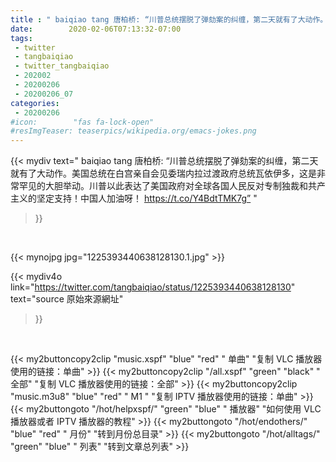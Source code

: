 ```yaml
---
title : " baiqiao tang 唐柏桥: “川普总统摆脱了弹劾案的纠缠，第二天就有了大动作。美国总统在白宫亲自会见委瑞内拉过渡政府总统瓦依伊多，这是非常罕见的大胆举动。川普以此表达了美国政府对全球各国人民反对专制独裁和共产主义的坚定支持！中国人加油呀！ https://t.co/Y4BdtTMK7g”  "
date:        2020-02-06T07:13:32-07:00
tags:
 - twitter
 - tangbaiqiao
 - twitter_tangbaiqiao
 - 202002
 - 20200206
 - 20200206_07
categories:
 - 20200206
#icon:        "fas fa-lock-open"
#resImgTeaser: teaserpics/wikipedia.org/emacs-jokes.png
---
```


{{< mydiv text=" baiqiao tang 唐柏桥: “川普总统摆脱了弹劾案的纠缠，第二天就有了大动作。美国总统在白宫亲自会见委瑞内拉过渡政府总统瓦依伊多，这是非常罕见的大胆举动。川普以此表达了美国政府对全球各国人民反对专制独裁和共产主义的坚定支持！中国人加油呀！ https://t.co/Y4BdtTMK7g”  "
>}}
<br>


 {{< mynojpg jpg="1225393440638128130.1.jpg" >}}<br> 



{{< mydiv4o link="https://twitter.com/tangbaiqiao/status/1225393440638128130"
text="source 原始來源網址"
>}}


<br>





{{< my2buttoncopy2clip "music.xspf"        "blue"   "red"    " 单曲"  "复制 VLC 播放器使用的链接：单曲" >}} {{< my2buttoncopy2clip "/all.xspf"         "green"  "black"  " 全部"  "复制 VLC 播放器使用的链接：全部" >}} {{< my2buttoncopy2clip "music.m3u8"        "blue"   "red"    " M1 "    "复制 IPTV 播放器使用的链接：单曲" >}} {{< my2buttongoto      "/hot/helpxspf/"    "green"  "blue"   " 播放器" "如何使用 VLC 播放器或者 IPTV 播放器的教程" >}} {{< my2buttongoto      "/hot/endothers/"   "blue"   "red"    " 月份"   "转到月份总目录" >}} {{< my2buttongoto      "/hot/alltags/"     "green"  "blue"   " 列表"   "转到文章总列表" >}} 
